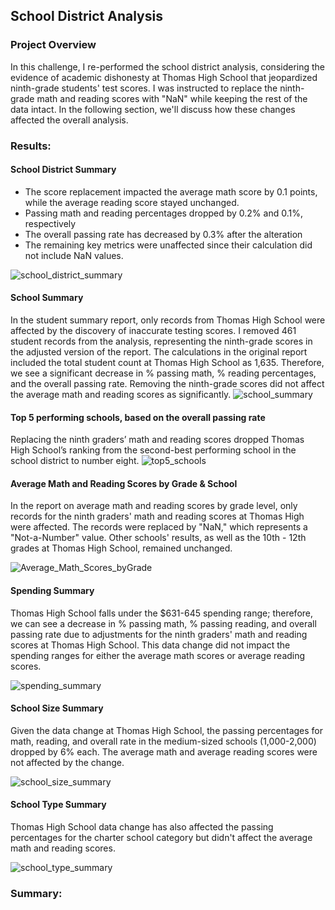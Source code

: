 ## School District Analysis
### Project Overview
In this challenge, I re-performed the school district analysis, considering the evidence of academic dishonesty at Thomas High School that jeopardized ninth-grade students' test scores. I was instructed to replace the ninth-grade math and reading scores with "NaN" while keeping the rest of the data intact. In the following section, we'll discuss how these changes affected the overall analysis.
### Results:
#### School District Summary
- The score replacement impacted the average math score by 0.1 points, while the average reading score stayed unchanged.
- Passing math and reading percentages dropped by 0.2%  and 0.1%, respectively
- The overall passing rate has decreased by 0.3% after the alteration
- The remaining key metrics were unaffected since their calculation did not include NaN values.

![school_district_summary](https://user-images.githubusercontent.com/100629325/177710597-3eb5b39e-93ec-4d99-b2bb-d7978f41ae4b.png)
#### School Summary 
In the student summary report, only records from Thomas High School were affected by the discovery of inaccurate testing scores. I removed 461 student records from the analysis, representing the ninth-grade scores in the adjusted version of the report. The calculations in the original report included the total student count at Thomas High School as 1,635. Therefore, we see a significant decrease in % passing math, % reading percentages, and the overall passing rate. Removing the ninth-grade scores did not affect the average math and reading scores as significantly.
![school_summary](https://user-images.githubusercontent.com/100629325/177875711-d073665c-6272-45fc-bf8c-5a0c9842e2e1.png)
#### Top 5 performing schools, based on the overall passing rate
Replacing the ninth graders’ math and reading scores dropped Thomas High School’s ranking from the second-best performing school in the school district to number eight. 
![top5_schools](https://user-images.githubusercontent.com/100629325/178117048-fd597c20-39fa-429b-a30a-3ea63200b5ac.png)
#### Average Math and Reading Scores by Grade & School
 In the report on average math and reading scores by grade level, only records for the ninth graders' math and reading scores at Thomas High were affected. The records were replaced by "NaN," which represents a "Not-a-Number" value. Other schools' results, as well as the 10th - 12th grades at Thomas High School, remained unchanged.
 
 ![Average_Math_Scores_byGrade](https://user-images.githubusercontent.com/100629325/177880131-fc00bb2c-71ac-4148-9aa0-977ef1996578.png)
#### Spending Summary
Thomas High School falls under the $631-645 spending range; therefore, we can see a decrease in % passing math, % passing reading, and overall passing rate due to adjustments for the ninth graders' math and reading scores at Thomas High School. This data change did not impact the spending ranges for either the average math scores or average reading scores.

![spending_summary](https://user-images.githubusercontent.com/100629325/178117367-9889b480-b842-4200-a6a6-f6f753a83bca.png)
#### School Size Summary
Given the data change at Thomas High School, the passing percentages for math, reading, and overall rate in the medium-sized schools (1,000-2,000) dropped by 6% each. The average math and average reading scores were not affected by the change.

![school_size_summary](https://user-images.githubusercontent.com/100629325/178117701-d3f334a0-7c67-4c11-895c-05418969ab18.png)
#### School Type Summary
Thomas High School data change has also affected the passing percentages for the charter school category but didn't affect the average math and reading scores.

![school_type_summary](https://user-images.githubusercontent.com/100629325/178118133-594818bc-742d-4bfe-baa9-4491d30611ee.png)
### Summary:

